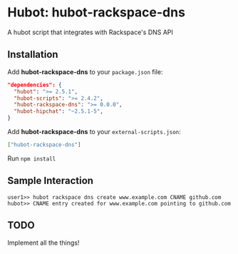 # Hubot: hubot-rackspace-dns

A hubot script that integrates with Rackspace's DNS API

## Installation

Add **hubot-rackspace-dns** to your `package.json` file:

```json
"dependencies": {
  "hubot": ">= 2.5.1",
  "hubot-scripts": ">= 2.4.2",
  "hubot-rackspace-dns": ">= 0.0.0",
  "hubot-hipchat": "~2.5.1-5",
}
```

Add **hubot-rackspace-dns** to your `external-scripts.json`:

```json
["hubot-rackspace-dns"]
```

Run `npm install`

## Sample Interaction

```
user1>> hubot rackspace dns create www.example.com CNAME github.com
hubot>> CNAME entry created for www.example.com pointing to github.com
```

## TODO

Implement all the things!

